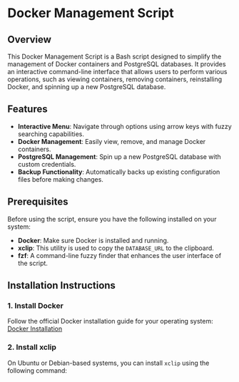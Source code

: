 # Docker Management Script

## Overview

This Docker Management Script is a Bash script designed to simplify the management of Docker containers and PostgreSQL databases. It provides an interactive command-line interface that allows users to perform various operations, such as viewing containers, removing containers, reinstalling Docker, and spinning up a new PostgreSQL database.

## Features

- **Interactive Menu**: Navigate through options using arrow keys with fuzzy searching capabilities.
- **Docker Management**: Easily view, remove, and manage Docker containers.
- **PostgreSQL Management**: Spin up a new PostgreSQL database with custom credentials.
- **Backup Functionality**: Automatically backs up existing configuration files before making changes.

## Prerequisites

Before using the script, ensure you have the following installed on your system:

- **Docker**: Make sure Docker is installed and running.
- **xclip**: This utility is used to copy the `DATABASE_URL` to the clipboard.
- **fzf**: A command-line fuzzy finder that enhances the user interface of the script.

## Installation Instructions

### 1. Install Docker

Follow the official Docker installation guide for your operating system: [Docker Installation](https://docs.docker.com/get-docker/)

### 2. Install xclip

On Ubuntu or Debian-based systems, you can install `xclip` using the following command:
